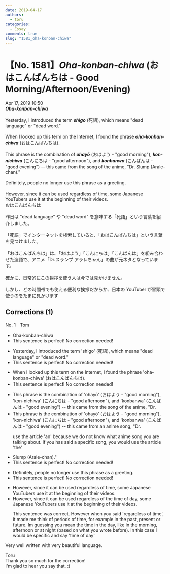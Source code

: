 ```yaml
---
date: 2019-04-17
authors:
  - toru
categories:
  - Essay
comments: true
slug: "1581_oha-konban-chiwa"
---
```


# 【No. 1581】<strong><em>Oha-konban-chiwa</strong></em> (おはこんばんちは - Good Morning/Afternoon/Evening)
<div class="date">Apr 17, 2019 10:50</div>
<div id="post"><div id="body_show_ori">
<strong><em>Oha-konban-chiwa</strong></em><br/><br/>Yesterday, I introduced the term <strong><em>shigo</em></strong> (死語), which means "dead language" or "dead word."<br/><br/>When I looked up this term on the Internet, I found the phrase <strong><em>oha-konban-chiwa</em></strong> (おはこんばんちは).<br/><br/>This phrase is the combination of <strong><em>ohayō</em></strong> (おはよう - "good morning"), <strong><em>kon-nichiwa</em></strong> (こんにちは - "good afternoon"), and <strong><em>konbanwa</em></strong> (こんばんは - "good evening") -- this came from the song of the anime, "Dr. Slump (Arale-chan)."<br/><br/>Definitely, people no longer use this phrase as a greeting.<br/><br/>However, since it can be used regardless of time, some Japanese YouTubers use it at the beginning of their videos.
</div></div>

<!-- more -->

<div id="post_ja"><div id="body_show_mo">
おはこんばんちは<br/><br/>昨日は "dead language" や "dead word" を意味する「死語」という言葉を紹介しました。<br/><br/>「死語」でインターネットを検索していると、「おはこんばんちは」という言葉を見つけました。<br/><br/>「おはこんばんちは」は、「おはよう」「こんにちは」「こんばんは」を組み合わせた造語で、アニメ「Dr.スランプ アラレちゃん」の曲が元ネタとなっています。<br/><br/>確かに、日常的にこの挨拶を使う人は今では見かけません。<br/><br/>しかし、どの時間帯でも使える便利な挨拶だからか、日本の YouTuber が冒頭で使うのをたまに見かけます
</div></div>

## Corrections (1)
<div id="block"><div class="first_name"> No. 1　<span class="just_name">Tom</span></div><div id="block2">
<ul class="correction_field">
<li class="incorrect">Oha-konban-chiwa</li>
<li class="corrected perfect">This sentence is perfect! No correction needed!</li>
</ul>
<ul class="correction_field">
<li class="incorrect">Yesterday, I introduced the term 'shigo' (死語), which means "dead language" or "dead word."</li>
<li class="corrected perfect">This sentence is perfect! No correction needed!</li>
</ul>
<ul class="correction_field">
<li class="incorrect">When I looked up this term on the Internet, I found the phrase 'oha-konban-chiwa' (おはこんばんちは).</li>
<li class="corrected perfect">This sentence is perfect! No correction needed!</li>
</ul>
<ul class="correction_field">
<li class="incorrect">This phrase is the combination of 'ohayō' (おはよう - "good morning"), 'kon-nichiwa' (こんにちは - "good afternoon"), and 'konbanwa' (こんばんは - "good evening") -- this came from the song of the anime, "Dr.</li>
<li class="corrected correct">
This phrase is the combination of 'ohayō' (おはよう - "good morning"), 'kon-nichiwa' (こんにちは - "good afternoon"), and 'konbanwa' (こんばんは - "good evening") -- this came from an anime song, "Dr.
<p class="correction_comment">use the article 'an' because we do not know what anime song you are talking about.  If you has said a specific song, you would use the article 'the'</p>
</li>
</ul>
<ul class="correction_field">
<li class="incorrect">Slump (Arale-chan)."</li>
<li class="corrected perfect">This sentence is perfect! No correction needed!</li>
</ul>
<ul class="correction_field">
<li class="incorrect">Definitely, people no longer use this phrase as a greeting.</li>
<li class="corrected perfect">This sentence is perfect! No correction needed!</li>
</ul>
<ul class="correction_field">
<li class="incorrect">However, since it can be used regardless of time, some Japanese YouTubers use it at the beginning of their videos.</li>
<li class="corrected correct">
However, since it can be used regardless of the time of day, some Japanese YouTubers use it at the beginning of their videos.
<p class="correction_comment">This sentence was correct. However when you said 'regardless of time', it made me think of periods of time, for example in the past, present or future.  Im guessing you mean the time in the day, like in the morning, afternoon or at night (based on what you wrote before).  In this case I would be specific and say 'time of day'</p>
</li>
</ul>
<p class="comment_small">
 Very well written with very beautiful language.
</p>

</div><div class="name"><span class="just_name">Toru</span><br>
Thank you so much for the correction!<br/>I'm glad to hear you say that. :)
</div>
</div>

